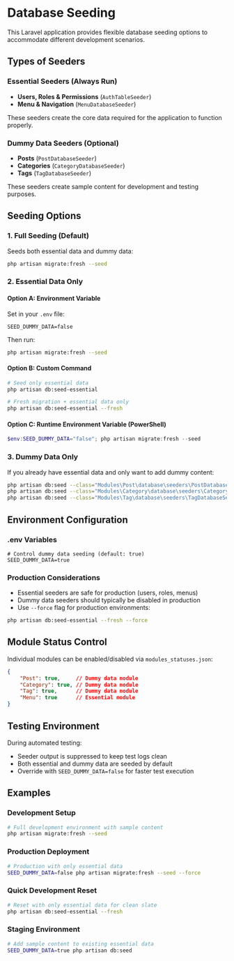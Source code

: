 # Database Seeding

This Laravel application provides flexible database seeding options to accommodate different development scenarios.

## Types of Seeders

### Essential Seeders (Always Run)
- **Users, Roles & Permissions** (`AuthTableSeeder`)
- **Menu & Navigation** (`MenuDatabaseSeeder`)

These seeders create the core data required for the application to function properly.

### Dummy Data Seeders (Optional)
- **Posts** (`PostDatabaseSeeder`)
- **Categories** (`CategoryDatabaseSeeder`)
- **Tags** (`TagDatabaseSeeder`)

These seeders create sample content for development and testing purposes.

## Seeding Options

### 1. Full Seeding (Default)
Seeds both essential data and dummy data:
```bash
php artisan migrate:fresh --seed
```

### 2. Essential Data Only

#### Option A: Environment Variable
Set in your `.env` file:
```env
SEED_DUMMY_DATA=false
```
Then run:
```bash
php artisan migrate:fresh --seed
```

#### Option B: Custom Command
```bash
# Seed only essential data
php artisan db:seed-essential

# Fresh migration + essential data only
php artisan db:seed-essential --fresh
```

#### Option C: Runtime Environment Variable (PowerShell)
```powershell
$env:SEED_DUMMY_DATA="false"; php artisan migrate:fresh --seed
```

### 3. Dummy Data Only
If you already have essential data and only want to add dummy content:
```bash
php artisan db:seed --class="Modules\Post\database\seeders\PostDatabaseSeeder"
php artisan db:seed --class="Modules\Category\database\seeders\CategoryDatabaseSeeder"
php artisan db:seed --class="Modules\Tag\database\seeders\TagDatabaseSeeder"
```

## Environment Configuration

### .env Variables
```env
# Control dummy data seeding (default: true)
SEED_DUMMY_DATA=true
```

### Production Considerations
- Essential seeders are safe for production (users, roles, menus)
- Dummy data seeders should typically be disabled in production
- Use `--force` flag for production environments:
```bash
php artisan db:seed-essential --fresh --force
```

## Module Status Control

Individual modules can be enabled/disabled via `modules_statuses.json`:
```json
{
    "Post": true,     // Dummy data module
    "Category": true, // Dummy data module  
    "Tag": true,      // Dummy data module
    "Menu": true      // Essential module
}
```

## Testing Environment

During automated testing:
- Seeder output is suppressed to keep test logs clean
- Both essential and dummy data are seeded by default
- Override with `SEED_DUMMY_DATA=false` for faster test execution

## Examples

### Development Setup
```bash
# Full development environment with sample content
php artisan migrate:fresh --seed
```

### Production Deployment
```bash
# Production with only essential data
SEED_DUMMY_DATA=false php artisan migrate:fresh --seed --force
```

### Quick Development Reset
```bash
# Reset with only essential data for clean slate
php artisan db:seed-essential --fresh
```

### Staging Environment
```bash
# Add sample content to existing essential data
SEED_DUMMY_DATA=true php artisan db:seed
```